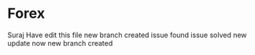 # Forex
Suraj Have edit this file
new branch created
issue found
issue solved
new update 
now new branch created
